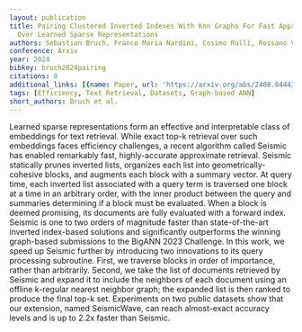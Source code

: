 ```yaml
---
layout: publication
title: Pairing Clustered Inverted Indexes With Knn Graphs For Fast Approximate Retrieval
  Over Learned Sparse Representations
authors: Sebastian Bruch, Franco Maria Nardini, Cosimo Rulli, Rossano Venturini
conference: Arxiv
year: 2024
bibkey: bruch2024pairing
citations: 0
additional_links: [{name: Paper, url: 'https://arxiv.org/abs/2408.04443'}]
tags: [Efficiency, Text Retrieval, Datasets, Graph-based ANN]
short_authors: Bruch et al.
---
```

Learned sparse representations form an effective and interpretable class of
embeddings for text retrieval. While exact top-k retrieval over such embeddings
faces efficiency challenges, a recent algorithm called Seismic has enabled
remarkably fast, highly-accurate approximate retrieval. Seismic statically
prunes inverted lists, organizes each list into geometrically-cohesive blocks,
and augments each block with a summary vector. At query time, each inverted
list associated with a query term is traversed one block at a time in an
arbitrary order, with the inner product between the query and summaries
determining if a block must be evaluated. When a block is deemed promising, its
documents are fully evaluated with a forward index. Seismic is one to two
orders of magnitude faster than state-of-the-art inverted index-based solutions
and significantly outperforms the winning graph-based submissions to the BigANN
2023 Challenge. In this work, we speed up Seismic further by introducing two
innovations to its query processing subroutine. First, we traverse blocks in
order of importance, rather than arbitrarily. Second, we take the list of
documents retrieved by Seismic and expand it to include the neighbors of each
document using an offline k-regular nearest neighbor graph; the expanded list
is then ranked to produce the final top-k set. Experiments on two public
datasets show that our extension, named SeismicWave, can reach almost-exact
accuracy levels and is up to 2.2x faster than Seismic.